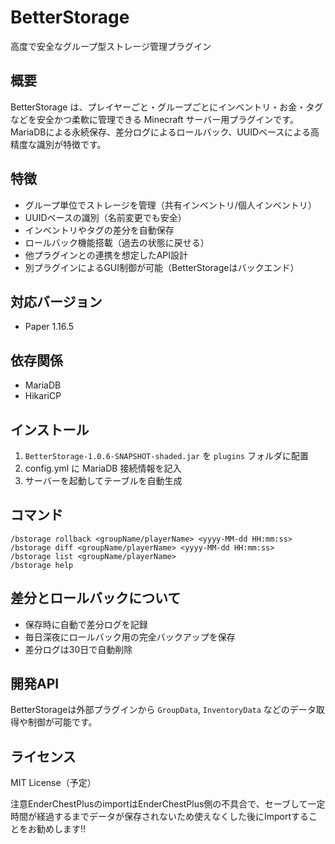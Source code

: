 # BetterStorage

高度で安全なグループ型ストレージ管理プラグイン

## 概要

BetterStorage は、プレイヤーごと・グループごとにインベントリ・お金・タグなどを安全かつ柔軟に管理できる Minecraft サーバー用プラグインです。MariaDBによる永続保存、差分ログによるロールバック、UUIDベースによる高精度な識別が特徴です。

## 特徴

- グループ単位でストレージを管理（共有インベントリ/個人インベントリ）
- UUIDベースの識別（名前変更でも安全）
- インベントリやタグの差分を自動保存
- ロールバック機能搭載（過去の状態に戻せる）
- 他プラグインとの連携を想定したAPI設計
- 別プラグインによるGUI制御が可能（BetterStorageはバックエンド）

## 対応バージョン

- Paper 1.16.5

## 依存関係

- MariaDB
- HikariCP

## インストール

1. `BetterStorage-1.0.6-SNAPSHOT-shaded.jar` を `plugins` フォルダに配置
2. config.yml に MariaDB 接続情報を記入
3. サーバーを起動してテーブルを自動生成

## コマンド

```
/bstorage rollback <groupName/playerName> <yyyy-MM-dd HH:mm:ss>
/bstorage diff <groupName/playerName> <yyyy-MM-dd HH:mm:ss>
/bstorage list <groupName/playerName>
/bstorage help
```

## 差分とロールバックについて

- 保存時に自動で差分ログを記録
- 毎日深夜にロールバック用の完全バックアップを保存
- 差分ログは30日で自動削除

## 開発API

BetterStorageは外部プラグインから `GroupData`, `InventoryData` などのデータ取得や制御が可能です。

## ライセンス

MIT License（予定）

注意EnderChestPlusのimportはEnderChestPlus側の不具合で、セーブして一定時間が経過するまでデータが保存されないため使えなくした後にImportすることをお勧めします!!

